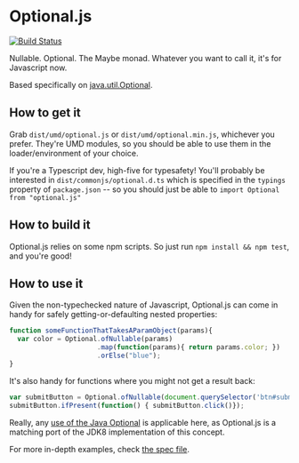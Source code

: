 Optional.js
===========

[![Build Status](https://travis-ci.org/spencerwi/Optional.js.svg?branch=master)](https://travis-ci.org/spencerwi/Optional.js)

Nullable. Optional. The Maybe monad. Whatever you want to call it, it's for Javascript now.

Based specifically on [java.util.Optional](http://docs.oracle.com/javase/8/docs/api/java/util/Optional.html).


How to get it
-------------

Grab `dist/umd/optional.js` or `dist/umd/optional.min.js`, whichever you prefer. 
They're UMD modules, so you should be able to use them in the loader/environment
of your choice.

If you're a Typescript dev, high-five for typesafety! You'll probably be interested in `dist/commonjs/optional.d.ts` 
which is specified in the `typings` property of `package.json` -- so you should just be able to `import Optional from "optional.js"`


How to build it
---------------

Optional.js relies on some npm scripts. So just run `npm install && npm test`, and you're good!


How to use it
-------------

Given the non-typechecked nature of Javascript, Optional.js can come in handy for 
safely getting-or-defaulting nested properties:

```javascript
function someFunctionThatTakesAParamObject(params){
  var color = Optional.ofNullable(params)
                      .map(function(params){ return params.color; })
                      .orElse("blue");
}
```

It's also handy for functions where you might not get a result back:

```javascript
var submitButton = Optional.ofNullable(document.querySelector('btn#submit'));
submitButton.ifPresent(function() { submitButton.click()});
```

Really, any [use of the Java Optional](http://www.oracle.com/technetwork/articles/java/java8-optional-2175753.html) is applicable here, as Optional.js is a matching port of the JDK8 implementation of this concept.

For more in-depth examples, check [the spec file](https://github.com/spencerwi/Optional.js/blob/master/test/optional.spec.js).
